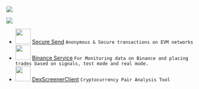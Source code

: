 <img src="https://github-profile-trophy.vercel.app/?username=liqtags&theme=onedark"/>

![](https://komarev.com/ghpvc/?username=liqtags&color=blue&style=flat)

- <img width="40px" src="https://cdn.jsdelivr.net/gh/devicons/devicon@latest/icons/typescript/typescript-original.svg" /> [Secure Send](https://github.com/liqtags/SecureSend) `Anonymous & Secure transactions on EVM networks`                    
- <img width="40px" src="https://cdn.jsdelivr.net/gh/devicons/devicon@latest/icons/typescript/typescript-original.svg" /> [Binance Service](https://github.com/liqtags/BinanceService) `For Monitoring data on Binance and placing trades based on signals, test mode and real mode.`
- <img width="40px" src="https://cdn.jsdelivr.net/gh/devicons/devicon@latest/icons/typescript/typescript-original.svg" /> [DexScreenerClient](https://github.com/liqtags/DexScreenerClient) `Cryptocurrency Pair Analysis Tool`




